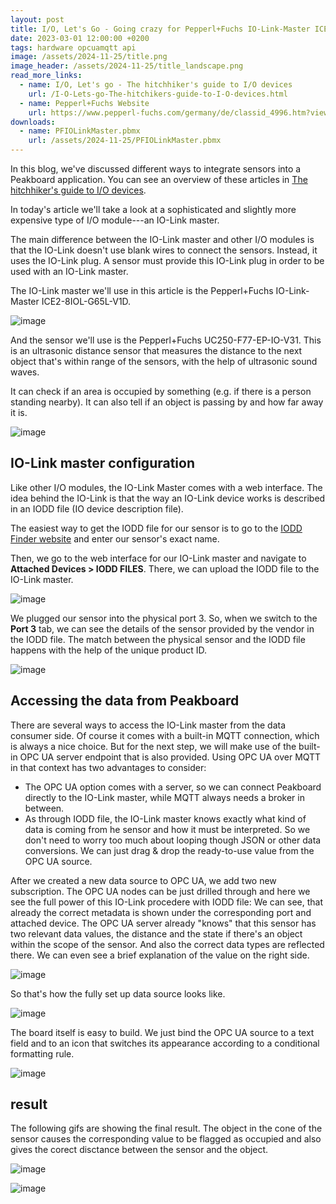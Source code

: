 ```yaml
---
layout: post
title: I/O, Let's Go - Going crazy for Pepperl+Fuchs IO-Link-Master ICE2-8IOL-G65L-V1D
date: 2023-03-01 12:00:00 +0200
tags: hardware opcuamqtt api
image: /assets/2024-11-25/title.png
image_header: /assets/2024-11-25/title_landscape.png
read_more_links:
  - name: I/O, Let's go - The hitchhiker's guide to I/O devices
    url: /I-O-Lets-go-The-hitchikers-guide-to-I-O-devices.html
  - name: Pepperl+Fuchs Website
    url: https://www.pepperl-fuchs.com/germany/de/classid_4996.htm?view=productdetails&prodid=96749
downloads:
  - name: PFIOLinkMaster.pbmx
    url: /assets/2024-11-25/PFIOLinkMaster.pbmx
---
```

In this blog, we've discussed different ways to integrate sensors into a Peakboard application. You can see an overview of these articles in [The hitchhiker's guide to I/O devices](/I-O-Lets-go-The-hitchikers-guide-to-I-O-devices.html).

In today's article we'll take a look at a sophisticated and slightly more expensive type of I/O module---an IO-Link master.

The main difference between the IO-Link master and other I/O modules is that the IO-Link doesn't use blank wires to connect the sensors. Instead, it uses the IO-Link plug. A sensor must provide this IO-Link plug in order to be used with an IO-Link master.

The IO-Link master we'll use in this article is the Pepperl+Fuchs IO-Link-Master ICE2-8IOL-G65L-V1D.

![image](/assets/2024-11-25/010.png)

And the sensor we'll use is the Pepperl+Fuchs UC250-F77-EP-IO-V31. This is an ultrasonic distance sensor that measures the distance to the next object that's within range of the sensors, with the help of ultrasonic sound waves. 

It can check if an area is occupied by something (e.g. if there is a person standing nearby). It can also tell if an object is passing by and how far away it is.

![image](/assets/2024-11-25/020.png)

## IO-Link master configuration

Like other I/O modules, the IO-Link Master comes with a web interface. The idea behind the IO-Link is that the way an IO-Link device works is described in an IODD file (IO device description file).

The easiest way to get the IODD file for our sensor is to go to the [IODD Finder website](https://ioddfinder.io-link.com/) and enter our sensor's exact name.

Then, we go to the web interface for our IO-Link master and navigate to **Attached Devices > IODD FILES**. There, we can upload the IODD file to the IO-Link master.

![image](/assets/2024-11-25/030.png)

We plugged our sensor into the physical port 3. So, when we switch to the **Port 3** tab, we can see the details of the sensor provided by the vendor in the IODD file. The match between the physical sensor and the IODD file happens with the help of the unique product ID.

![image](/assets/2024-11-25/040.png)

## Accessing the data from Peakboard

There are several ways to access the IO-Link master from the data consumer side. Of course it comes with a built-in MQTT connection, which is always a nice choice. But for the next step, we will make use of the built-in OPC UA server endpoint that is also provided. Using OPC UA over MQTT in that context has two advantages to consider:

- The OPC UA option comes with a server, so we can connect Peakboard directly to the IO-Link master, while MQTT always needs a broker in between.
- As through IODD file, the IO-Link master knows exactly what kind of data is coming from he sensor and how it must be interpreted. So we don't need to worry too much about looping though JSON or other data conversions. We can just drag & drop the ready-to-use value from the OPC UA source.

After we created a new data source to OPC UA, we add two new subscription. The OPC UA nodes can be just drilled through and here we see the full power of this IO-Link procedere with IODD file: We can see, that already the correct metadata is shown under the corresponding port and attached device. The OPC UA server already "knows" that this sensor has two relevant data values, the distance and the state if there's an object within the scope of the sensor. And also the correct data types are reflected there. We can even see a brief explanation of the value on the right side.

![image](/assets/2024-11-25/050.png)

So that's how the fully set up data source looks like.

![image](/assets/2024-11-25/060.png)

The board itself is easy to build. We just bind the OPC UA source to a text field and to an icon that switches its appearance according to a conditional formatting rule.

![image](/assets/2024-11-25/070.png)

## result

The following gifs are showing the final result. The object in the cone of the sensor causes the corresponding value to be flagged as occupied and also gives the corect disctance between the sensor and the object.

![image](/assets/2024-11-25/result0.gif)

![image](/assets/2024-11-25/result1.gif)





